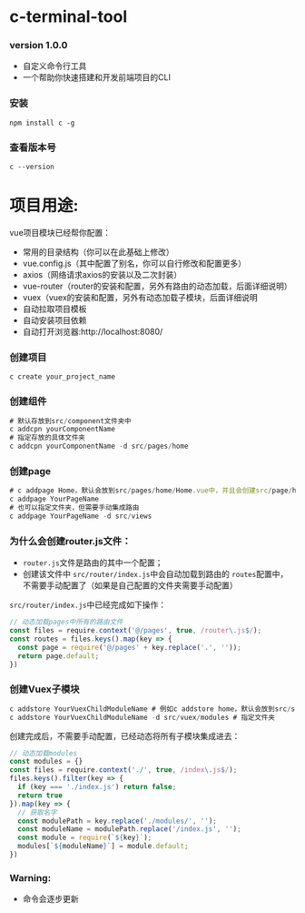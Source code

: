 # c-terminal-tool 
### version 1.0.0
- 自定义命令行工具
- 一个帮助你快速搭建和开发前端项目的CLI

### 安装
```
npm install c -g
```

### 查看版本号
```
c --version 
```

# 项目用途:
vue项目模块已经帮你配置：
- 常用的目录结构（你可以在此基础上修改）
- vue.config.js（其中配置了别名，你可以自行修改和配置更多）
- axios（网络请求axios的安装以及二次封装）
- vue-router（router的安装和配置，另外有路由的动态加载，后面详细说明）
- vuex（vuex的安装和配置，另外有动态加载子模块，后面详细说明
- 自动拉取项目模板
- 自动安装项目依赖
- 自动打开浏览器:http://localhost:8080/
<!-- 
- 自定义的命令行工具`c`
- 通过`c`命令来执行 拉取 创建 Vue相关项目等功能
- 现已包含功能:
  - 拉取封装好的Vue项目
    - 内置动态路由
    - 内置动态store
    - 内置axios -->

### 创建项目
```
c create your_project_name
```



### 创建组件

```javascript
# 默认存放到src/component文件夹中
c addcpn yourComponentName 
# 指定存放的具体文件夹 
c addcpn yourComponentName -d src/pages/home 
```



### 创建page

```javascript
# c addpage Home，默认会放到src/pages/home/Home.vue中，并且会创建src/page/home/router.js 
c addpage YourPageName
# 也可以指定文件夹，但需要手动集成路由 
c addpage YourPageName -d src/views
```

### 为什么会创建router.js文件：

- `router.js`文件是路由的其中一个配置；
- 创建该文件中 `src/router/index.js`中会自动加载到路由的 `routes`配置中，不需要手动配置了（如果是自己配置的文件夹需要手动配置）

`src/router/index.js`中已经完成如下操作：

```javascript
// 动态加载pages中所有的路由文件
const files = require.context('@/pages', true, /router\.js$/);
const routes = files.keys().map(key => {
  const page = require('@/pages' + key.replace('.', ''));
  return page.default;
})
```





### 创建Vuex子模块

```javascript
c addstore YourVuexChildModuleName # 例如c addstore home，默认会放到src/store/modules/home/index.js和types.js 
c addstore YourVuexChildModuleName -d src/vuex/modules # 指定文件夹 
```

创建完成后，不需要手动配置，已经动态将所有子模块集成进去：

```javascript
// 动态加载modules
const modules = {}
const files = require.context('./', true, /index\.js$/);
files.keys().filter(key => {
  if (key === './index.js') return false;
  return true
}).map(key => {  
  // 获取名字
  const modulePath = key.replace('./modules/', '');
  const moduleName = modulePath.replace('/index.js', '');
  const module = require(`${key}`);
  modules[`${moduleName}`] = module.default;
})
```





### Warning:

- 命令会逐步更新